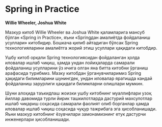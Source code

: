 # Spring in Practice
**Willie Wheeler, Joshua White**


Мазкур китоб Willie Wheeler ва Joshua White қаламларига мансуб бўлган «Spring in Practice», яъни «Springдан амалиётда фойдаланиш усуллари» китобидир. Бошкача қилиб айтадиган бўлсак Spring технологияларини амалиётга жорий этиш усуллари ҳақидаги китобдир.

Ушбу китоб орқали Spring технологиясидан фойдаланган ҳолда иловалар ишлаб чиқиш, ҳамда ундан лойиҳаларда самарали фойдаланиш усулларини ўз ичига олган яна битта китобни ўрганиш арафасида турибмиз. Мазку китобдан ўрганувчиларимиз Spring ҳақидаги билимларини шунингдек, ундан иловалар яратишда кандай фойдаланиш зарурлиги ҳақидаги билимларни олишлари мумкин.

Шуни алоҳида таъкидлаш жоизки ушбу китобнинг муаллифлари узоқ йиллар давомида турли йирик ташкилотларда дастурий махсулотлар ишлаб чиқариш соҳасида самарали фаолият олиб борганлар ҳамда иловалар ишлаб чиқиш соҳасида чуқур тажрибага эга ҳисобланишади. Яъни мазкур китобнинг ёзувчилари замонамизнинг етук дастурчи инженерлари ҳисобланишади.